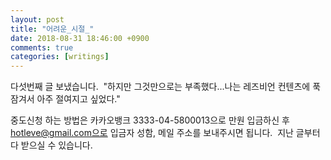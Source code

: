 ```yaml
---
layout: post
title: "어려운_시절_"
date: 2018-08-31 18:46:00 +0900
comments: true 
categories: [writings] 
---
```

다섯번째 글 보냈습니다. 
"하지만 그것만으로는 부족했다...나는 레즈비언 컨텐츠에 푹 잠겨서 아주 절여지고 싶었다."

중도신청 하는 방법은 카카오뱅크 3333-04-5800013으로 만원 입금하신 후 hotleve@gmail.com으로 입금자 성함, 메일 주소를 보내주시면 됩니다. 
지난 글부터 다 받으실 수 있습니다. 
